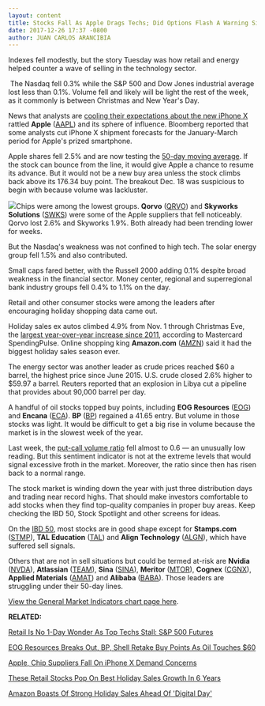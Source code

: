 ```yaml
---
layout: content
title: Stocks Fall As Apple Drags Techs; Did Options Flash A Warning Sign?
date: 2017-12-26 17:37 -0800
author: JUAN CARLOS ARANCIBIA
---
```






Indexes fell modestly, but the story Tuesday was how retail and energy helped counter a wave of selling in the technology sector.




 The Nasdaq fell 0.3% while the S&P 500 and Dow Jones industrial average lost less than 0.1%. Volume fell and likely will be light the rest of the week, as it commonly is between Christmas and New Year's Day.


News that analysts are [cooling their expectations about the new iPhone X](https://www.investors.com/news/technology/click/apple-chip-suppliers-fall-on-iphone-x-demand-concerns/) rattled **Apple** ([AAPL](https://research.investors.com/quote.aspx?symbol=AAPL)) and its sphere of influence. Bloomberg reported that some analysts cut iPhone X shipment forecasts for the January-March period for Apple's prized smartphone.


Apple shares fell 2.5% and are now testing the [50-day moving average](http://www.investors.com/how-to-invest/investors-corner/50-day-moving-average/). If the stock can bounce from the line, it would give Apple a chance to resume its advance. But it would not be a new buy area unless the stock climbs back above its 176.34 buy point. The breakout Dec. 18 was suspicious to begin with because volume was lackluster.


![](https://www.investors.com/wp-content/uploads/2017/12/MP122617-254x300.png)Chips were among the lowest groups. **Qorvo** ([QRVO](https://research.investors.com/quote.aspx?symbol=QRVO)) and **Skyworks Solutions** ([SWKS](https://research.investors.com/quote.aspx?symbol=SWKS)) were some of the Apple suppliers that fell noticeably. Qorvo lost 2.6% and Skyworks 1.9%. Both already had been trending lower for weeks.


But the Nasdaq's weakness was not confined to high tech. The solar energy group fell 1.5% and also contributed.


Small caps fared better, with the Russell 2000 adding 0.1% despite broad weakness in the financial sector. Money center, regional and superregional bank industry groups fell 0.4% to 1.1% on the day.


Retail and other consumer stocks were among the leaders after encouraging holiday shopping data came out.


Holiday sales ex autos climbed 4.9% from Nov. 1 through Christmas Eve, the [largest year-over-year increase since 2011](https://www.investors.com/research/ibd-industry-themes/holiday-sales-see-best-growth-in-6-years-macys-kohls-retail-stocks-pop/), according to Mastercard SpendingPulse. Online shopping king **Amazon.com** ([AMZN](https://research.investors.com/quote.aspx?symbol=AMZN)) said it had the biggest holiday sales season ever.


The energy sector was another leader as crude prices reached $60 a barrel, the highest price since June 2015. U.S. crude closed 2.6% higher to $59.97 a barrel. Reuters reported that an explosion in Libya cut a pipeline that provides about 90,000 barrel per day.


A handful of oil stocks topped buy points, including **EOG Resources** ([EOG](https://research.investors.com/quote.aspx?symbol=EOG)) and **Encana** ([ECA](https://research.investors.com/quote.aspx?symbol=ECA)). **BP** ([BP](https://research.investors.com/quote.aspx?symbol=BP)) regained a 41.65 entry. But volume in those stocks was light. It would be difficult to get a big rise in volume because the market is in the slowest week of the year.


Last week, the [put-call volume ratio](https://research.investors.com/psychological-market-indicators/chart?type=putcall) fell almost to 0.6 — an unusually low reading. But this sentiment indicator is not at the extreme levels that would signal excessive froth in the market. Moreover, the ratio since then has risen back to a normal range.


The stock market is winding down the year with just three distribution days and trading near record highs. That should make investors comfortable to add stocks when they find top-quality companies in proper buy areas. Keep checking the IBD 50, Stock Spotlight and other screens for ideas.


On the [IBD 50](http://research.investors.com/stock-lists/ibd-50/), most stocks are in good shape except for **Stamps.com** ([STMP](https://research.investors.com/quote.aspx?symbol=STMP)), **TAL Education** ([TAL](https://research.investors.com/quote.aspx?symbol=TAL)) and **Align Technology** ([ALGN](https://research.investors.com/quote.aspx?symbol=ALGN)), which have suffered sell signals.


Others that are not in sell situations but could be termed at-risk are **Nvidia** ([NVDA](https://research.investors.com/quote.aspx?symbol=NVDA)), **Atlassian** ([TEAM](https://research.investors.com/quote.aspx?symbol=TEAM)), **Sina** ([SINA](https://research.investors.com/quote.aspx?symbol=SINA)), **Meritor** ([MTOR](https://research.investors.com/quote.aspx?symbol=MTOR)), **Cognex** ([CGNX](https://research.investors.com/quote.aspx?symbol=CGNX)), **Applied Materials** ([AMAT](https://research.investors.com/quote.aspx?symbol=AMAT)) and **Alibaba** ([BABA](https://research.investors.com/quote.aspx?symbol=BABA)). Those leaders are struggling under their 50-day lines.


[View the General Market Indicators chart page here](https://www.investors.com/wp-content/uploads/2017/12/IBD2612153231GMI.pdf).


**RELATED:**


[Retail Is No 1-Day Wonder As Top Techs Stall: S&P 500 Futures](https://www.investors.com/market-trend/stock-market-today/retail-is-no-1-day-wonder-as-apple-chips-fangs-stall-sp-500-futures/)


[EOG Resources Breaks Out, BP, Shell Retake Buy Points As Oil Touches $60](https://www.investors.com/news/eog-resources-breaks-out-bp-shell-look-to-retake-buy-points-as-oil-tests-60/)


[Apple, Chip Suppliers Fall On iPhone X Demand Concerns](https://www.investors.com/news/technology/click/apple-chip-suppliers-fall-on-iphone-x-demand-concerns/)


[These Retail Stocks Pop On Best Holiday Sales Growth In 6 Years](https://www.investors.com/research/ibd-industry-themes/holiday-sales-see-best-growth-in-6-years-macys-kohls-retail-stocks-pop/)


[Amazon Boasts Of Strong Holiday Sales Ahead Of 'Digital Day'](https://www.investors.com/news/technology/amazon-boasts-of-strong-holiday-sales-ahead-of-digital-day/)





